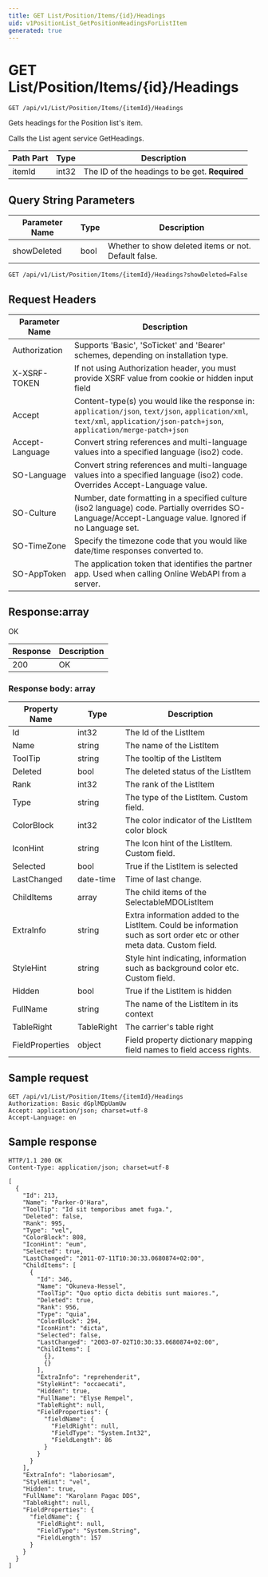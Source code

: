 ```yaml
---
title: GET List/Position/Items/{id}/Headings
uid: v1PositionList_GetPositionHeadingsForListItem
generated: true
---
```


# GET List/Position/Items/{id}/Headings

```http
GET /api/v1/List/Position/Items/{itemId}/Headings
```

Gets headings for the Position list's item.


Calls the List agent service GetHeadings.





| Path Part | Type | Description |
|-----------|------|-------------|
| itemId | int32 | The ID of the headings to be get. **Required** |


## Query String Parameters

| Parameter Name | Type |  Description |
|----------------|------|--------------|
| showDeleted | bool |  Whether to show deleted items or not. Default false. |

```http
GET /api/v1/List/Position/Items/{itemId}/Headings?showDeleted=False
```


## Request Headers

| Parameter Name | Description |
|----------------|-------------|
| Authorization  | Supports 'Basic', 'SoTicket' and 'Bearer' schemes, depending on installation type. |
| X-XSRF-TOKEN   | If not using Authorization header, you must provide XSRF value from cookie or hidden input field |
| Accept         | Content-type(s) you would like the response in: `application/json`, `text/json`, `application/xml`, `text/xml`, `application/json-patch+json`, `application/merge-patch+json` |
| Accept-Language | Convert string references and multi-language values into a specified language (iso2) code. |
| SO-Language | Convert string references and multi-language values into a specified language (iso2) code. Overrides Accept-Language value. |
| SO-Culture | Number, date formatting in a specified culture (iso2 language) code. Partially overrides SO-Language/Accept-Language value. Ignored if no Language set. |
| SO-TimeZone | Specify the timezone code that you would like date/time responses converted to. |
| SO-AppToken | The application token that identifies the partner app. Used when calling Online WebAPI from a server. |


## Response:array

OK

| Response | Description |
|----------------|-------------|
| 200 | OK |

### Response body: array

| Property Name | Type |  Description |
|----------------|------|--------------|
| Id | int32 | The Id of the ListItem |
| Name | string | The name of the ListItem |
| ToolTip | string | The tooltip of the ListItem |
| Deleted | bool | The deleted status of the ListItem |
| Rank | int32 | The rank of the ListItem |
| Type | string | The type of the ListItem. Custom field. |
| ColorBlock | int32 | The color indicator of the ListItem color block |
| IconHint | string | The Icon hint of the ListItem. Custom field. |
| Selected | bool | True if the ListItem is selected |
| LastChanged | date-time | Time of last change. |
| ChildItems | array | The child items of the SelectableMDOListItem |
| ExtraInfo | string | Extra information added to the ListItem. Could be information such as sort order etc or other meta data. Custom field. |
| StyleHint | string | Style hint indicating, information such as background color etc. Custom field. |
| Hidden | bool | True if the ListItem is hidden |
| FullName | string | The name of the ListItem in its context |
| TableRight | TableRight | The carrier's table right |
| FieldProperties | object | Field property dictionary mapping field names to field access rights. |

## Sample request

```http!
GET /api/v1/List/Position/Items/{itemId}/Headings
Authorization: Basic dGplMDpUamUw
Accept: application/json; charset=utf-8
Accept-Language: en
```

## Sample response

```http_
HTTP/1.1 200 OK
Content-Type: application/json; charset=utf-8

[
  {
    "Id": 213,
    "Name": "Parker-O'Hara",
    "ToolTip": "Id sit temporibus amet fuga.",
    "Deleted": false,
    "Rank": 995,
    "Type": "vel",
    "ColorBlock": 808,
    "IconHint": "eum",
    "Selected": true,
    "LastChanged": "2011-07-11T10:30:33.0680874+02:00",
    "ChildItems": [
      {
        "Id": 346,
        "Name": "Okuneva-Hessel",
        "ToolTip": "Quo optio dicta debitis sunt maiores.",
        "Deleted": true,
        "Rank": 956,
        "Type": "quia",
        "ColorBlock": 294,
        "IconHint": "dicta",
        "Selected": false,
        "LastChanged": "2003-07-02T10:30:33.0680874+02:00",
        "ChildItems": [
          {},
          {}
        ],
        "ExtraInfo": "reprehenderit",
        "StyleHint": "occaecati",
        "Hidden": true,
        "FullName": "Elyse Rempel",
        "TableRight": null,
        "FieldProperties": {
          "fieldName": {
            "FieldRight": null,
            "FieldType": "System.Int32",
            "FieldLength": 86
          }
        }
      }
    ],
    "ExtraInfo": "laboriosam",
    "StyleHint": "vel",
    "Hidden": true,
    "FullName": "Karolann Pagac DDS",
    "TableRight": null,
    "FieldProperties": {
      "fieldName": {
        "FieldRight": null,
        "FieldType": "System.String",
        "FieldLength": 157
      }
    }
  }
]
```